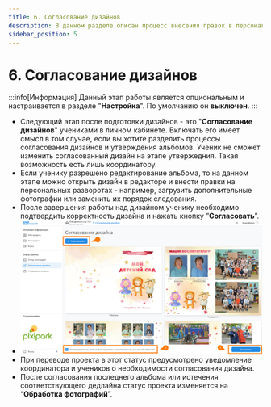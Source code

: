 ```yaml
---
title: 6. Согласование дизайнов
description: В данном разделе описан процесс внесения правок в персональный альбом
sidebar_position: 5
---
```


# 6. Согласование дизайнов
:::info[Информация]
Данный этап работы является опциональным и настраивается в разделе "__Настройка__". По умолчанию он __выключен__.
:::
* Следующий этап после подготовки дизайнов - это "__Согласование дизайнов__" учениками в личном кабинете. Включать его имеет смысл в том случае, если вы хотите разделить процессы согласования дизайнов и утверждения альбомов. Ученик не сможет изменить согласованный дизайн на этапе утвержедния. Такая возможность есть лишь координатору.
* Если ученику разрешено редактирование альбома, то на данном этапе можно открыть дизайн в редакторе и внести правки на персональных разворотах - например, загрузить дополнительные фотографии или заменить их порядок следования.
* После завершения работы над дизайном ученику необходимо подтвердить корректность дизайна и нажать кнопку ”__Согласовать__”.
* ![](../_media/projects/design-approval-student.png)
* При переводе проекта в этот статус предусмотрено уведомление координатора и учеников о необходимости согласования дизайна. 
* После согласования последнего альбома или истечения соответствующего дедлайна статус проекта изменяется на “__Обработка фотографий__”.
